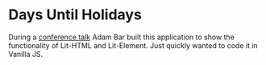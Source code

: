 # Days Until Holidays
During a [conference talk](https://www.youtube.com/watch?v=eSILtbWYrNc) Adam Bar built this application to show the functionality of Lit-HTML and Lit-Element. Just quickly wanted to code it in Vanilla JS.
